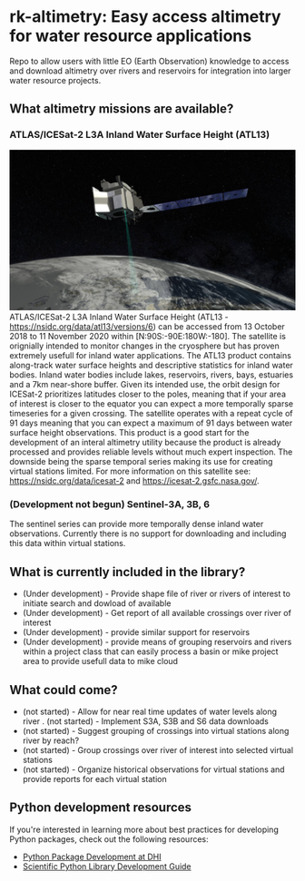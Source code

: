 # rk-altimetry: Easy access altimetry for water resource applications

Repo to allow users with little EO (Earth Observation) knowledge to access and download altimetry over rivers and reservoirs for integration into larger water resource projects.

## What altimetry missions are available?

### ATLAS/ICESat-2 L3A Inland Water Surface Height (ATL13)
![](images/icesat2-hqprint.jpg)
ATLAS/ICESat-2 L3A Inland Water Surface Height (ATL13 - https://nsidc.org/data/atl13/versions/6) can be accessed from 13 October 2018 to 11 November 2020 within [N:90S:-90E:180W:-180]. The satellite is orignially intended to monitor changes in the cryosphere but has proven extremely usefull for inland water applications. The ATL13 product contains along-track water surface heights and descriptive statistics for inland water bodies. Inland water bodies include lakes, reservoirs, rivers, bays, estuaries and a 7km near-shore buffer. Given its intended use, the orbit design for ICESat-2 prioritizes latitudes closer to the poles, meaning that if your area of interest is closer to the equator you can expect a more temporally sparse timeseries for a given crossing. The satellite operates with a repeat cycle of 91 days meaning that you can expect a maximum of 91 days between water surface height observations. This product is a good start for the development of an interal altimetry utility because the product is already processed and provides reliable levels without much expert inspection. The downside being the sparse temporal series making its use for creating virtual stations limited. For more information on this satellite see: https://nsidc.org/data/icesat-2 and https://icesat-2.gsfc.nasa.gov/.

### (Development not begun) Sentinel-3A, 3B, 6
The sentinel series can provide more temporally dense inland water observations. Currently there is no support for downloading and including this data within virtual stations.

## What is currently included in the library?
- (Under development) - Provide shape file of river or rivers of interest to initiate search and dowload of available
- (Under development) - Get report of all available crossings over river of interest
- (Under development) - provide similar support for reservoirs
- (Under development) - provide means of grouping reservoirs and rivers within a project class that can easily process a basin or mike project area to provide usefull data to mike cloud

## What could come?
- (not started) - Allow for near real time updates of water levels along river
. (not started) - Implement S3A, S3B and S6 data downloads
- (not started) - Suggest grouping of crossings into virtual stations along river by reach?
- (not started) - Group crossings over river of interest into selected virtual stations
- (not started) - Organize historical observations for virtual stations and provide reports for each virtual station

## Python development resources
If you're interested in learning more about best practices for developing Python packages, check out the following resources:

- [Python Package Development at DHI](https://dhi.github.io/python-package-development/)
- [Scientific Python Library Development Guide](https://learn.scientific-python.org/development/)
